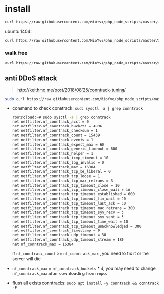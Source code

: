 # install

```bash
curl https://raw.githubusercontent.com/MioYvo/php_node_scripts/master/install.sh -o install.sh && bash install.sh
```

ubuntu 1404:
```bash
curl https://raw.githubusercontent.com/MioYvo/php_node_scripts/master/install_ubuntu1404.sh -o install.sh && bash install.sh
```

### walk free

```bash
curl https://raw.githubusercontent.com/MioYvo/php_node_scripts/master/install_v2ray.sh -o install_v2ray.sh && bash install_v2ray.sh
```

## anti DDoS attack

> http://keithmo.me/post/2018/08/25/conntrack-tuning/

```bash
sudo curl https://raw.githubusercontent.com/MioYvo/php_node_scripts/master/90-conntrack.conf -o /etc/sysctl.d/90-conntrack.conf && sudo sysctl -p /etc/sysctl.d/90-conntrack.conf
```

* command to check conntrack:  `sudo sysctl -a | grep conntrack` 

  ```bash
  root@cloud:~# sudo sysctl -a | grep conntrack
  net.netfilter.nf_conntrack_acct = 0
  net.netfilter.nf_conntrack_buckets = 4096
  net.netfilter.nf_conntrack_checksum = 1
  net.netfilter.nf_conntrack_count = 15439
  net.netfilter.nf_conntrack_events = 1
  net.netfilter.nf_conntrack_expect_max = 60
  net.netfilter.nf_conntrack_generic_timeout = 600
  net.netfilter.nf_conntrack_helper = 1
  net.netfilter.nf_conntrack_icmp_timeout = 10
  net.netfilter.nf_conntrack_log_invalid = 0
  net.netfilter.nf_conntrack_max = 16384
  net.netfilter.nf_conntrack_tcp_be_liberal = 0
  net.netfilter.nf_conntrack_tcp_loose = 1
  net.netfilter.nf_conntrack_tcp_max_retrans = 3
  net.netfilter.nf_conntrack_tcp_timeout_close = 10
  net.netfilter.nf_conntrack_tcp_timeout_close_wait = 10
  net.netfilter.nf_conntrack_tcp_timeout_established = 600
  net.netfilter.nf_conntrack_tcp_timeout_fin_wait = 10
  net.netfilter.nf_conntrack_tcp_timeout_last_ack = 10
  net.netfilter.nf_conntrack_tcp_timeout_max_retrans = 300
  net.netfilter.nf_conntrack_tcp_timeout_syn_recv = 5
  net.netfilter.nf_conntrack_tcp_timeout_syn_sent = 5
  net.netfilter.nf_conntrack_tcp_timeout_time_wait = 10
  net.netfilter.nf_conntrack_tcp_timeout_unacknowledged = 300
  net.netfilter.nf_conntrack_timestamp = 0
  net.netfilter.nf_conntrack_udp_timeout = 30
  net.netfilter.nf_conntrack_udp_timeout_stream = 180
  net.nf_conntrack_max = 16384
  ```

  if `nf_conntrack_count` >=  `nf_conntrack_max` , you need to fix it or the server will die.

* `nf_conntrack_max` = `nf_conntrack_buckets` * 4, you may need to change `nf_conntrack_max` after downloading from repo.

* flush all exists conntracks: `sudo apt install -y conntrack && conntrack -F` 